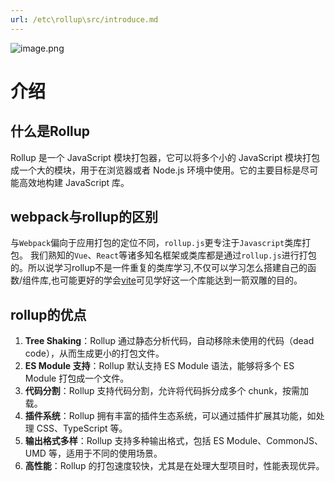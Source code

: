 ```yaml
---
url: /etc\rollup\src/introduce.md
---
```

![image.png](/assets/rollup.png)

# 介绍

## 什么是Rollup

Rollup 是一个 JavaScript 模块打包器，它可以将多个小的 JavaScript 模块打包成一个大的模块，用于在浏览器或者 Node.js 环境中使用。它的主要目标是尽可能高效地构建 JavaScript 库。

## webpack与rollup的区别

与`Webpack`偏向于应用打包的定位不同，`rollup.js`更专注于`Javascript`类库打包。
我们熟知的`Vue`、`React`等诸多知名框架或类库都是通过`rollup.js`进行打包的。所以说学习rollup不是一件重复的类库学习,不仅可以学习怎么搭建自己的函数/组件库,也可能更好的学会[vite](https://cn.vitejs.dev/guide/)可见学好这一个库能达到一箭双雕的目的。

## rollup的优点

1. **Tree Shaking**：Rollup 通过静态分析代码，自动移除未使用的代码（dead code），从而生成更小的打包文件。
2. **ES Module 支持**：Rollup 默认支持 ES Module 语法，能够将多个 ES Module 打包成一个文件。
3. **代码分割**：Rollup 支持代码分割，允许将代码拆分成多个 chunk，按需加载。
4. **插件系统**：Rollup 拥有丰富的插件生态系统，可以通过插件扩展其功能，如处理 CSS、TypeScript 等。
5. **输出格式多样**：Rollup 支持多种输出格式，包括 ES Module、CommonJS、UMD 等，适用于不同的使用场景。
6. **高性能**：Rollup 的打包速度较快，尤其是在处理大型项目时，性能表现优异。
